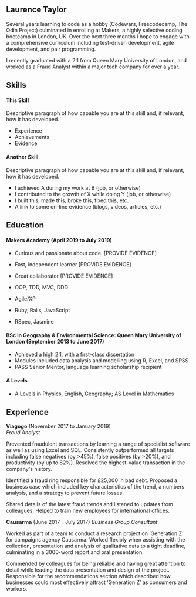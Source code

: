 ## Laurence Taylor

Several years learning to code as a hobby (Codewars, Freecodecamp, The Odin Project) culminated in enrolling at Makers, a highly selective coding bootcamp in London, UK. Over the next three months I hope to engage with a comprehensive curriculum including test-driven development, agile development, and pair programming.

I recently graduated with a 2.1 from Queen Mary University of London, and worked as a Fraud Analyst within a major tech company for over a year. 

## Skills

#### This Skill

Descriptive paragraph of how capable you are at this skill and, if relevant, how it has developed.

- Experience
- Achievements
- Evidence

#### Another Skill

Descriptive paragraph of how capable you are at this skill and, if relevant, how it has developed.

- I achieved A during my work at B (job, or otherwise)
- I contributed to the growth of X while doing Y (job, or otherwise)
- I built this, made this, broke this, fixed this, etc.
- A link to some on-line evidence (blogs, videos, articles, etc.)

## Education

#### Makers Academy (April 2019 to July 2019)

- Curious and passionate about code. [PROVIDE EVIDENCE]
- Fast, independent learner [PROVIDE EVIDENCE]
- Great collaborator [PROVIDE EVIDENCE]

- OOP, TDD, MVC, DDD
- Agile/XP
- Ruby, Rails, JavaScript
- RSpec, Jasmine

#### BSc in Geography & Environmental Science: Queen Mary University of London (September 2013 to June 2017)

- Achieved a high 2.1, with a first-class dissertation 
- Modules included data analysis and modelling using R, Excel, and SPSS
- PASS Senior Mentor, language learning scholarship recipient

#### A Levels
- A Levels in Physics, English, Geography; AS Level in Mathematics

## Experience

**Viagogo** (November 2017 to January 2019)    
*Fraud Analyst*

Prevented fraudulent transactions by learning a range of specialist software as well as using Excel and SQL. Consistently outperformed all targets including false negatives (by >45%), false positives (by >20%), and productivity (by up to 82%). Resolved the highest-value transaction in the company's history.

Identified a fraud ring responsible for £25,000 in bad debt. Proposed a business case which included key characteristics of the trend, a numbers analysis, and a strategy to prevent future losses.

Shared details of the latest fraud trends and listened to updates from colleagues. Helped to train new employees for international offices.

**Causarma** (June 2017 - July 2017)
*Business Group Consultant*

Worked as part of a team to conduct a research project on ‘Generation Z’ for campaigns agency Causarma. Worked flexibly when assisting with the collection, presentation and analysis of qualitative data to a tight deadline, culminating in a 3000-word report and oral presentation.

Commended by colleagues for being reliable and having great attention to detail while leading the data presentation and design of the project. Responsible for the recommendations section which described how businesses could most effectively attract ‘Generation Z’ as consumers and workers.
